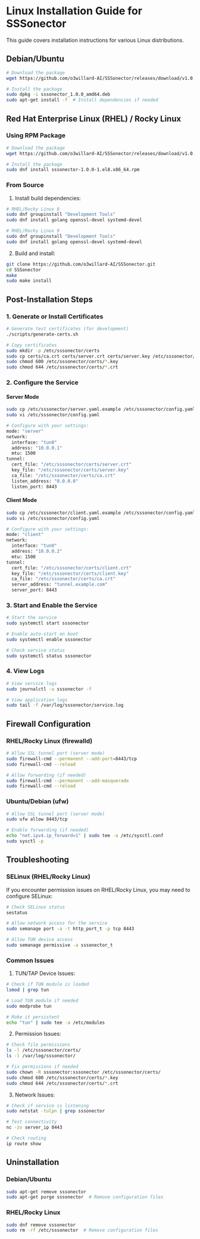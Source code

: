 # Linux Installation Guide for SSSonector

This guide covers installation instructions for various Linux distributions.

## Debian/Ubuntu

```bash
# Download the package
wget https://github.com/o3willard-AI/SSSonector/releases/download/v1.0.0/sssonector_1.0.0_amd64.deb

# Install the package
sudo dpkg -i sssonector_1.0.0_amd64.deb
sudo apt-get install -f  # Install dependencies if needed
```

## Red Hat Enterprise Linux (RHEL) / Rocky Linux

### Using RPM Package

```bash
# Download the package
wget https://github.com/o3willard-AI/SSSonector/releases/download/v1.0.0/sssonector-1.0.0-1.el8.x86_64.rpm

# Install the package
sudo dnf install sssonector-1.0.0-1.el8.x86_64.rpm
```

### From Source

1. Install build dependencies:
```bash
# RHEL/Rocky Linux 8
sudo dnf groupinstall "Development Tools"
sudo dnf install golang openssl-devel systemd-devel

# RHEL/Rocky Linux 9
sudo dnf groupinstall "Development Tools"
sudo dnf install golang openssl-devel systemd-devel
```

2. Build and install:
```bash
git clone https://github.com/o3willard-AI/SSSonector.git
cd SSSonector
make
sudo make install
```

## Post-Installation Steps

### 1. Generate or Install Certificates

```bash
# Generate test certificates (for development)
./scripts/generate-certs.sh

# Copy certificates
sudo mkdir -p /etc/sssonector/certs
sudo cp certs/ca.crt certs/server.crt certs/server.key /etc/sssonector/certs/
sudo chmod 600 /etc/sssonector/certs/*.key
sudo chmod 644 /etc/sssonector/certs/*.crt
```

### 2. Configure the Service

#### Server Mode
```bash
sudo cp /etc/sssonector/server.yaml.example /etc/sssonector/config.yaml
sudo vi /etc/sssonector/config.yaml

# Configure with your settings:
mode: "server"
network:
  interface: "tun0"
  address: "10.0.0.1"
  mtu: 1500
tunnel:
  cert_file: "/etc/sssonector/certs/server.crt"
  key_file: "/etc/sssonector/certs/server.key"
  ca_file: "/etc/sssonector/certs/ca.crt"
  listen_address: "0.0.0.0"
  listen_port: 8443
```

#### Client Mode
```bash
sudo cp /etc/sssonector/client.yaml.example /etc/sssonector/config.yaml
sudo vi /etc/sssonector/config.yaml

# Configure with your settings:
mode: "client"
network:
  interface: "tun0"
  address: "10.0.0.2"
  mtu: 1500
tunnel:
  cert_file: "/etc/sssonector/certs/client.crt"
  key_file: "/etc/sssonector/certs/client.key"
  ca_file: "/etc/sssonector/certs/ca.crt"
  server_address: "tunnel.example.com"
  server_port: 8443
```

### 3. Start and Enable the Service

```bash
# Start the service
sudo systemctl start sssonector

# Enable auto-start on boot
sudo systemctl enable sssonector

# Check service status
sudo systemctl status sssonector
```

### 4. View Logs

```bash
# View service logs
sudo journalctl -u sssonector -f

# View application logs
sudo tail -f /var/log/sssonector/service.log
```

## Firewall Configuration

### RHEL/Rocky Linux (firewalld)

```bash
# Allow SSL tunnel port (server mode)
sudo firewall-cmd --permanent --add-port=8443/tcp
sudo firewall-cmd --reload

# Allow forwarding (if needed)
sudo firewall-cmd --permanent --add-masquerade
sudo firewall-cmd --reload
```

### Ubuntu/Debian (ufw)

```bash
# Allow SSL tunnel port (server mode)
sudo ufw allow 8443/tcp

# Enable forwarding (if needed)
echo "net.ipv4.ip_forward=1" | sudo tee -a /etc/sysctl.conf
sudo sysctl -p
```

## Troubleshooting

### SELinux (RHEL/Rocky Linux)

If you encounter permission issues on RHEL/Rocky Linux, you may need to configure SELinux:

```bash
# Check SELinux status
sestatus

# Allow network access for the service
sudo semanage port -a -t http_port_t -p tcp 8443

# Allow TUN device access
sudo semanage permissive -a sssonector_t
```

### Common Issues

1. TUN/TAP Device Issues:
```bash
# Check if TUN module is loaded
lsmod | grep tun

# Load TUN module if needed
sudo modprobe tun

# Make it persistent
echo "tun" | sudo tee -a /etc/modules
```

2. Permission Issues:
```bash
# Check file permissions
ls -l /etc/sssonector/certs/
ls -l /var/log/sssonector/

# Fix permissions if needed
sudo chown -R sssonector:sssonector /etc/sssonector/certs/
sudo chmod 600 /etc/sssonector/certs/*.key
sudo chmod 644 /etc/sssonector/certs/*.crt
```

3. Network Issues:
```bash
# Check if service is listening
sudo netstat -tulpn | grep sssonector

# Test connectivity
nc -zv server_ip 8443

# Check routing
ip route show
```

## Uninstallation

### Debian/Ubuntu
```bash
sudo apt-get remove sssonector
sudo apt-get purge sssonector  # Remove configuration files
```

### RHEL/Rocky Linux
```bash
sudo dnf remove sssonector
sudo rm -rf /etc/sssonector  # Remove configuration files
